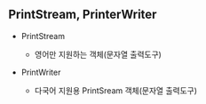 ## PrintStream, PrinterWriter
- PrintStream
  - 영어만 지원하는 객체(문자열 출력도구)
  
- PrintWriter
  - 다국어 지원용 PrintSream 객체(문자열 출력도구)
